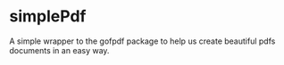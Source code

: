 # simplePdf
A simple wrapper to the gofpdf package to help us create beautiful pdfs documents in an easy way.
